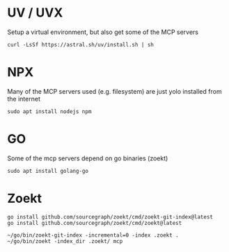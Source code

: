 
# UV / UVX

Setup a virtual environment, but also get some of the MCP servers

```
curl -LsSf https://astral.sh/uv/install.sh | sh
```

# NPX

Many of the MCP servers used (e.g. filesystem) are just yolo installed from the internet

```
sudo apt install nodejs npm
```

# GO

Some of the mcp servers depend on go binaries (zoekt)

```
sudo apt install golang-go
```

# Zoekt

```
go install github.com/sourcegraph/zoekt/cmd/zoekt-git-index@latest
go install github.com/sourcegraph/zoekt/cmd/zoekt@latest

~/go/bin/zoekt-git-index -incremental=0 -index .zoekt .
~/go/bin/zoekt -index_dir .zoekt/ mcp
```
